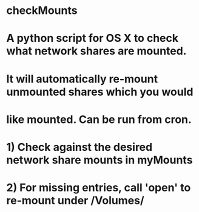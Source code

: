 # checkMounts

# A python script for OS X to check what network shares are mounted.
# It will automatically re-mount unmounted shares which you would 
# like mounted. Can be run from cron.
#
# 1) Check against the desired network share mounts in myMounts
# 2) For missing entries, call 'open' to re-mount under /Volumes/

